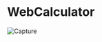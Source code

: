 # WebCalculator

![Capture](https://user-images.githubusercontent.com/55167653/79410916-99ffd880-7f6f-11ea-9c3b-1060b6632bd3.PNG)
